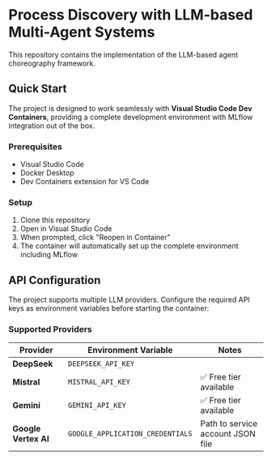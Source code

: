 # Process Discovery with LLM-based Multi-Agent Systems

This repository contains the implementation of the LLM-based agent choreography framework. 

## Quick Start

The project is designed to work seamlessly with **Visual Studio Code Dev Containers**, providing a complete development environment with MLflow integration out of the box.

### Prerequisites
- Visual Studio Code
- Docker Desktop
- Dev Containers extension for VS Code

### Setup
1. Clone this repository
2. Open in Visual Studio Code
3. When prompted, click "Reopen in Container"
4. The container will automatically set up the complete environment including MLflow

## API Configuration

The project supports multiple LLM providers. Configure the required API keys as environment variables before starting the container:

### Supported Providers

| Provider | Environment Variable | Notes |
|----------|---------------------|--------|
| **DeepSeek** | `DEEPSEEK_API_KEY` | |
| **Mistral** | `MISTRAL_API_KEY` | ✅ Free tier available |
| **Gemini** | `GEMINI_API_KEY` | ✅ Free tier available |
| **Google Vertex AI** | `GOOGLE_APPLICATION_CREDENTIALS` | Path to service account JSON file |
